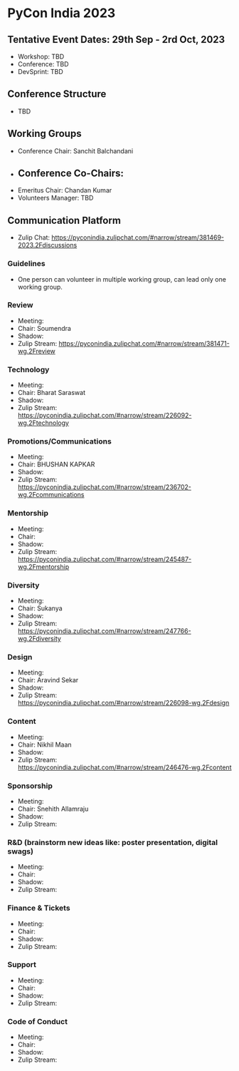 # PyCon India 2023


## Tentative Event Dates: 29th Sep - 2rd Oct, 2023

- Workshop: TBD
- Conference: TBD
- DevSprint: TBD

## Conference Structure
- TBD

## Working Groups

* Conference Chair: Sanchit Balchandani
* Conference Co-Chairs:
    - 
* Emeritus Chair: Chandan Kumar
* Volunteers Manager: TBD

## Communication Platform

* Zulip Chat: https://pyconindia.zulipchat.com/#narrow/stream/381469-2023.2Fdiscussions

### Guidelines

* One person can volunteer in multiple working group, can lead only one working group.

### Review

- Meeting:
- Chair: Soumendra
- Shadow:
- Zulip Stream: https://pyconindia.zulipchat.com/#narrow/stream/381471-wg.2Freview

### Technology

- Meeting:
- Chair: Bharat Saraswat
- Shadow:
- Zulip Stream: https://pyconindia.zulipchat.com/#narrow/stream/226092-wg.2Ftechnology

### Promotions/Communications

- Meeting:
- Chair: BHUSHAN KAPKAR
- Shadow:
- Zulip Stream: https://pyconindia.zulipchat.com/#narrow/stream/236702-wg.2Fcommunications

### Mentorship

- Meeting:
- Chair:
- Shadow:
- Zulip Stream: https://pyconindia.zulipchat.com/#narrow/stream/245487-wg.2Fmentorship

### Diversity

- Meeting:
- Chair: Sukanya
- Shadow:
- Zulip Stream: https://pyconindia.zulipchat.com/#narrow/stream/247766-wg.2Fdiversity

### Design

- Meeting:
- Chair: Aravind Sekar
- Shadow:
- Zulip Stream: https://pyconindia.zulipchat.com/#narrow/stream/226098-wg.2Fdesign

### Content

- Meeting:
- Chair: Nikhil Maan
- Shadow: 
- Zulip Stream: https://pyconindia.zulipchat.com/#narrow/stream/246476-wg.2Fcontent

### Sponsorship

- Meeting:
- Chair: Snehith Allamraju
- Shadow:
- Zulip Stream:

### R&D (brainstorm new ideas like: poster presentation, digital swags)

- Meeting:
- Chair:
- Shadow:
- Zulip Stream:

### Finance & Tickets

- Meeting:
- Chair: 
- Shadow:
- Zulip Stream:

### Support

- Meeting:
- Chair:
- Shadow:
- Zulip Stream:

### Code of Conduct

- Meeting:
- Chair:
- Shadow:
- Zulip Stream:
